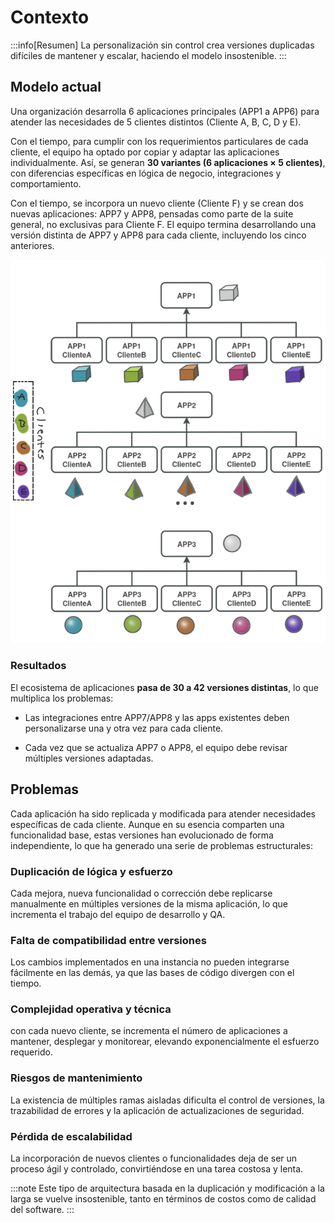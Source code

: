 # Contexto

:::info[Resumen]
La personalización sin control crea versiones duplicadas difíciles de mantener y escalar, haciendo el modelo insostenible.
:::

## Modelo actual
Una organización desarrolla 6 aplicaciones principales (APP1 a APP6) para atender las necesidades de 5 clientes distintos (Cliente A, B, C, D y E).

Con el tiempo, para cumplir con los requerimientos particulares de cada cliente, el equipo ha optado por copiar y adaptar las aplicaciones individualmente. Así, se generan **30 variantes (6 aplicaciones × 5 clientes)**, con diferencias específicas en lógica de negocio, integraciones y comportamiento.

Con el tiempo, se incorpora un nuevo cliente (Cliente F) y se crean dos nuevas aplicaciones: APP7 y APP8, pensadas como parte de la suite general, no exclusivas para Cliente F.
El equipo termina desarrollando una versión distinta de APP7 y APP8 para cada cliente, incluyendo los cinco anteriores. 


![Imagen del problema](/img/problem_diagram.png)

### Resultados

El ecosistema de aplicaciones **pasa de 30 a 42 versiones distintas**, lo que multiplica los problemas:

- Las integraciones entre APP7/APP8 y las apps existentes deben personalizarse una y otra vez para cada cliente.

- Cada vez que se actualiza APP7 o APP8, el equipo debe revisar múltiples versiones adaptadas.


## Problemas 
Cada aplicación ha sido replicada y modificada para atender necesidades específicas de cada cliente. Aunque en su esencia comparten una funcionalidad base, estas versiones han evolucionado de forma independiente, lo que ha generado una serie de problemas estructurales:

### Duplicación de lógica y esfuerzo
Cada mejora, nueva funcionalidad o corrección debe replicarse manualmente en múltiples versiones de la misma aplicación, lo que incrementa el trabajo del equipo de desarrollo y QA.
### Falta de compatibilidad entre versiones
Los cambios implementados en una instancia no pueden integrarse fácilmente en las demás, ya que las bases de código divergen con el tiempo.
### Complejidad operativa y técnica 
con cada nuevo cliente, se incrementa el número de aplicaciones a mantener, desplegar y monitorear, elevando exponencialmente el esfuerzo requerido.
### Riesgos de mantenimiento
La existencia de múltiples ramas aisladas dificulta el control de versiones, la trazabilidad de errores y la aplicación de actualizaciones de seguridad.
### Pérdida de escalabilidad
La incorporación de nuevos clientes o funcionalidades deja de ser un proceso ágil y controlado, convirtiéndose en una tarea costosa y lenta.

:::note
Este tipo de arquitectura basada en la duplicación y modificación a la larga se vuelve insostenible, tanto en términos de costos como de calidad del software.
:::


